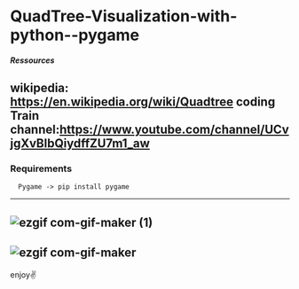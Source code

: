 # QuadTree-Visualization-with-python--pygame

##### Ressources
   wikipedia: https://en.wikipedia.org/wiki/Quadtree
   coding Train channel:https://www.youtube.com/channel/UCvjgXvBlbQiydffZU7m1_aw 
--- 
### Requirements
      Pygame -> pip install pygame

---
![ezgif com-gif-maker (1)](https://user-images.githubusercontent.com/48150537/128624779-87958fdc-9758-4fc1-9d10-73587c5e603b.gif)
---
![ezgif com-gif-maker](https://user-images.githubusercontent.com/48150537/128624294-0841615c-e72e-476c-b810-e012da5f4512.gif)
---

enjoy✌️

